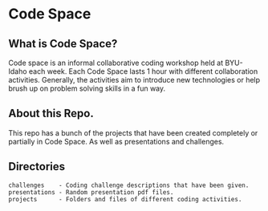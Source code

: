 # Code Space
## What is Code Space?
Code space is an informal collaborative coding workshop held at BYU-Idaho each
week. Each Code Space lasts 1 hour with different collaboration activities.
Generally, the activities aim to introduce new technologies or help brush up on
problem solving skills in a fun way.

## About this Repo.
This repo has a bunch of the projects that have been created completely or
partially in Code Space. As well as presentations and challenges.

## Directories
```
challenges    - Coding challenge descriptions that have been given.
presentations - Random presentation pdf files.
projects      - Folders and files of different coding activities.
```
